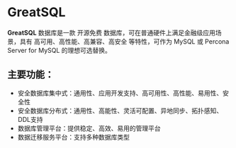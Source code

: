 # GreatSQL

**GreatSQL** 数据库是一款 开源免费 数据库，可在普通硬件上满足金融级应用场景，具有 高可用、高性能、高兼容、高安全 等特性，可作为 MySQL 或 Percona Server for MySQL 的理想可选替换。

## 主要功能：

- 安全数据库集中式：通用性、应用开发支持、高可用性、高性能、易用性、安全性
- 安全数据库分布式：通用性、高能性、灵活可配置、异地同步、拓扑感知、DDL支持
- 数据库管理平台：提供稳定、高效、易用的管理平台
- 数据迁移服务平台：支持多种数据库类型
